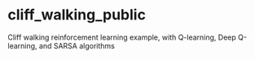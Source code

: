 # cliff_walking_public
Cliff walking reinforcement learning example, with Q-learning, Deep Q-learning, and SARSA algorithms
